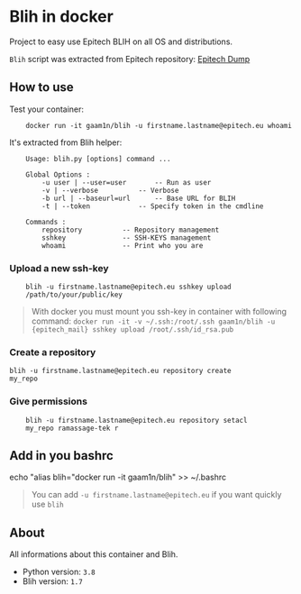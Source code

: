 # Blih in docker

Project to easy use Epitech BLIH on all OS and distributions.

`Blih` script was extracted from Epitech repository: [Epitech Dump](https://github.com/Epitech/dump)

## How to use

Test your container:
```shell
    docker run -it gaam1n/blih -u firstname.lastname@epitech.eu whoami
```

It's extracted from Blih helper:
```shell
    Usage: blih.py [options] command ...

    Global Options :
    	-u user | --user=user		-- Run as user
    	-v | --verbose			-- Verbose
    	-b url | --baseurl=url		-- Base URL for BLIH
    	-t | --token			-- Specify token in the cmdline

    Commands :
    	repository			-- Repository management
    	sshkey				-- SSH-KEYS management
    	whoami				-- Print who you are
```

### Upload a new ssh-key

```shell
    blih -u firstname.lastname@epitech.eu sshkey upload
    /path/to/your/public/key
```

> With docker you must mount you ssh-key in container with following command: ```docker run -it -v ~/.ssh:/root/.ssh gaam1n/blih -u {epitech_mail} sshkey upload /root/.ssh/id_rsa.pub```

### Create a repository

```shell
blih -u firstname.lastname@epitech.eu repository create
my_repo
```

### Give permissions

```shell
    blih -u firstname.lastname@epitech.eu repository setacl
    my_repo ramassage-tek r
```

## Add in you bashrc

echo "alias blih="docker run -it gaam1n/blih" >> ~/.bashrc

> You can add `-u firstname.lastname@epitech.eu` if you want quickly use `blih`

## About

All informations about this container and Blih.

- Python version: `3.8`
- Blih version: `1.7`
